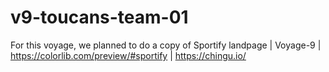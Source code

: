 # v9-toucans-team-01
For this voyage, we planned to do a copy of Sportify landpage | Voyage-9 | https://colorlib.com/preview/#sportify | https://chingu.io/
